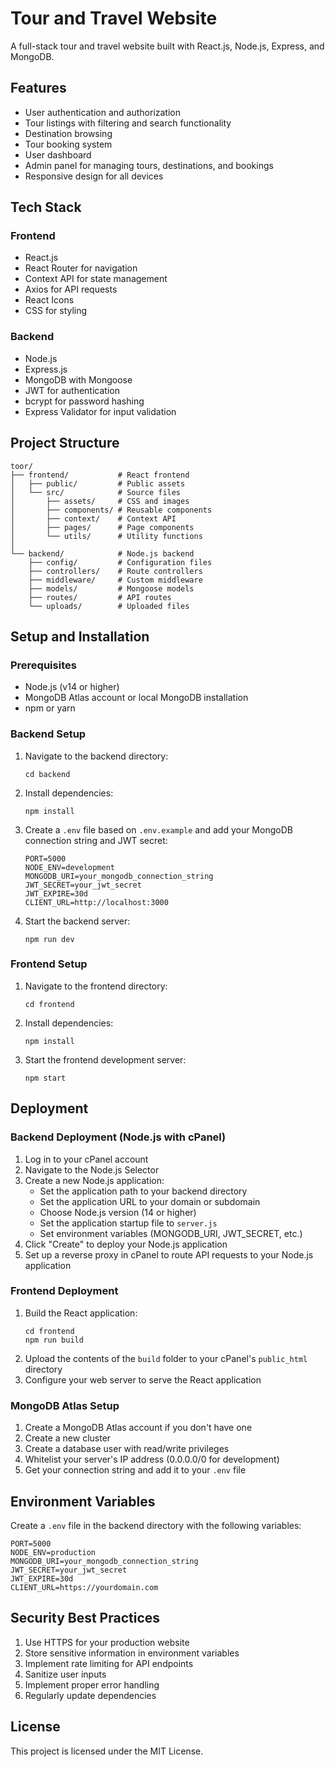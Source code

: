 # Tour and Travel Website

A full-stack tour and travel website built with React.js, Node.js, Express, and MongoDB.

## Features

- User authentication and authorization
- Tour listings with filtering and search functionality
- Destination browsing
- Tour booking system
- User dashboard
- Admin panel for managing tours, destinations, and bookings
- Responsive design for all devices

## Tech Stack

### Frontend
- React.js
- React Router for navigation
- Context API for state management
- Axios for API requests
- React Icons
- CSS for styling

### Backend
- Node.js
- Express.js
- MongoDB with Mongoose
- JWT for authentication
- bcrypt for password hashing
- Express Validator for input validation

## Project Structure

```
toor/
├── frontend/           # React frontend
│   ├── public/         # Public assets
│   └── src/            # Source files
│       ├── assets/     # CSS and images
│       ├── components/ # Reusable components
│       ├── context/    # Context API
│       ├── pages/      # Page components
│       └── utils/      # Utility functions
│
└── backend/            # Node.js backend
    ├── config/         # Configuration files
    ├── controllers/    # Route controllers
    ├── middleware/     # Custom middleware
    ├── models/         # Mongoose models
    ├── routes/         # API routes
    └── uploads/        # Uploaded files
```

## Setup and Installation

### Prerequisites
- Node.js (v14 or higher)
- MongoDB Atlas account or local MongoDB installation
- npm or yarn

### Backend Setup
1. Navigate to the backend directory:
   ```
   cd backend
   ```

2. Install dependencies:
   ```
   npm install
   ```

3. Create a `.env` file based on `.env.example` and add your MongoDB connection string and JWT secret:
   ```
   PORT=5000
   NODE_ENV=development
   MONGODB_URI=your_mongodb_connection_string
   JWT_SECRET=your_jwt_secret
   JWT_EXPIRE=30d
   CLIENT_URL=http://localhost:3000
   ```

4. Start the backend server:
   ```
   npm run dev
   ```

### Frontend Setup
1. Navigate to the frontend directory:
   ```
   cd frontend
   ```

2. Install dependencies:
   ```
   npm install
   ```

3. Start the frontend development server:
   ```
   npm start
   ```

## Deployment

### Backend Deployment (Node.js with cPanel)
1. Log in to your cPanel account
2. Navigate to the Node.js Selector
3. Create a new Node.js application:
   - Set the application path to your backend directory
   - Set the application URL to your domain or subdomain
   - Choose Node.js version (14 or higher)
   - Set the application startup file to `server.js`
   - Set environment variables (MONGODB_URI, JWT_SECRET, etc.)
4. Click "Create" to deploy your Node.js application
5. Set up a reverse proxy in cPanel to route API requests to your Node.js application

### Frontend Deployment
1. Build the React application:
   ```
   cd frontend
   npm run build
   ```
2. Upload the contents of the `build` folder to your cPanel's `public_html` directory
3. Configure your web server to serve the React application

### MongoDB Atlas Setup
1. Create a MongoDB Atlas account if you don't have one
2. Create a new cluster
3. Create a database user with read/write privileges
4. Whitelist your server's IP address (0.0.0.0/0 for development)
5. Get your connection string and add it to your `.env` file

## Environment Variables
Create a `.env` file in the backend directory with the following variables:

```
PORT=5000
NODE_ENV=production
MONGODB_URI=your_mongodb_connection_string
JWT_SECRET=your_jwt_secret
JWT_EXPIRE=30d
CLIENT_URL=https://yourdomain.com
```

## Security Best Practices
1. Use HTTPS for your production website
2. Store sensitive information in environment variables
3. Implement rate limiting for API endpoints
4. Sanitize user inputs
5. Implement proper error handling
6. Regularly update dependencies

## License
This project is licensed under the MIT License.
